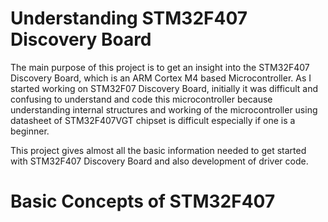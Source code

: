 # Understanding STM32F407 Discovery Board
The main purpose of this project is to get an insight into the STM32F407 Discovery Board, which is an ARM Cortex M4 based Microcontroller. As I started working on STM32F07 Discovery Board, initially it was difficult and confusing to understand and code this microcontroller because understanding internal structures and working of the microcontroller using datasheet of STM32F407VGT chipset is difficult especially if one is a beginner.

This project gives almost all the basic information needed to get started with STM32F407 Discovery Board and also development of driver code.


# Basic Concepts of STM32F407
